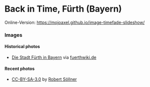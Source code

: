 # Back in Time, Fürth (Bayern)

Online-Version: https://mojoaxel.github.io/image-timefade-slideshow/

### Images

#### Historical photos

* [Die Stadt Fürth in Bayern](https://www.fuerthwiki.de/wiki/index.php/Die_Stadt_Fürth_in_Bayern) via [fuerthwiki.de](www.fuerthwiki.de)

#### Recent photos

* [CC-BY-SA-3.0](http://creativecommons.org/licenses/by-sa/3.0/) by [Robert Söllner](www.wahrscheinlicht.de)
